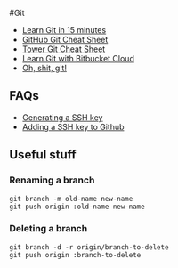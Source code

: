 #Git

* [Learn Git in 15 minutes](https://try.github.io/levels/1/challenges/1)
* [GitHub Git Cheat Sheet](https://training.github.com/kit/downloads/github-git-cheat-sheet.pdf)
* [Tower Git Cheat Sheet](https://www.git-tower.com/blog/git-cheat-sheet/)
* [Learn Git with Bitbucket Cloud](https://www.atlassian.com/git/tutorials/learn-git-with-bitbucket-cloud)
* [Oh, shit, git!](http://ohshitgit.com/)

## FAQs

* [Generating a SSH key](https://help.github.com/articles/generating-a-new-ssh-key-and-adding-it-to-the-ssh-agent/)
* [Adding a SSH key to Github](https://help.github.com/articles/adding-a-new-ssh-key-to-your-github-account/)

## Useful stuff


### Renaming a branch
```
git branch -m old-name new-name
git push origin :old-name new-name
```

### Deleting a branch
```
git branch -d -r origin/branch-to-delete
git push origin :branch-to-delete
```
